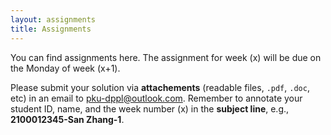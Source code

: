 ```yaml
---
layout: assignments
title: Assignments
---
```


You can find assignments here.
The assignment for week (x) will be due on the Monday of week (x+1).

Please submit your solution via **attachements** (readable files, `.pdf`, `.doc`, etc) in an email to pku-dppl@outlook.com.
Remember to annotate your student ID, name, and the week number (x) in the **subject line**, e.g., **2100012345-San Zhang-1**.
